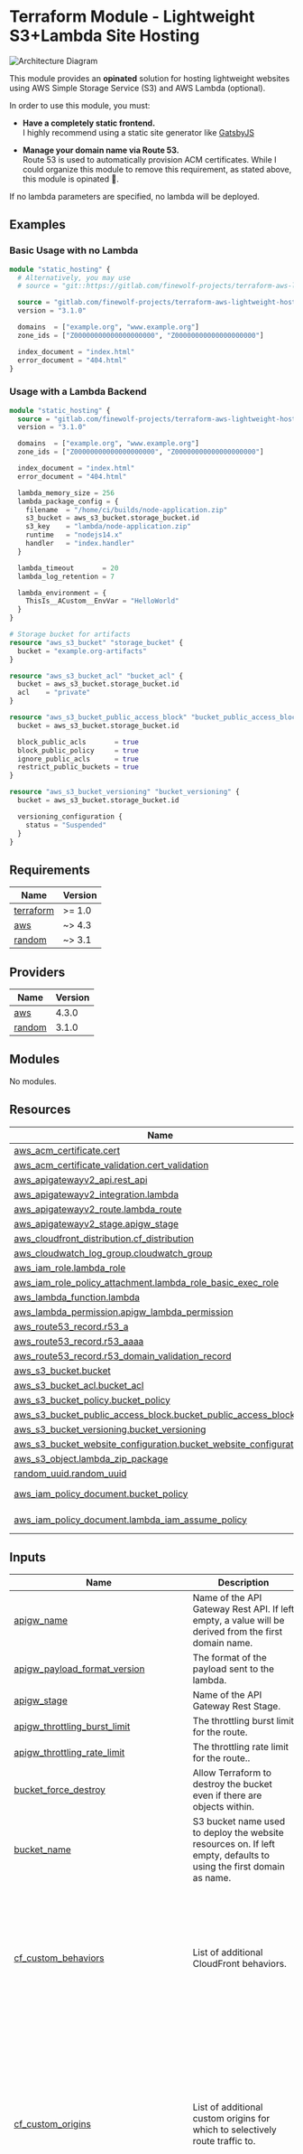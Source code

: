 # Terraform Module - Lightweight S3+Lambda Site Hosting

![Architecture Diagram](./docs/architecture.svg)

This module provides an **opinated** solution for hosting lightweight websites using
AWS Simple Storage Service (S3) and AWS Lambda (optional).

In order to use this module, you must:
 - **Have a completely static frontend.**  
   I highly recommend using a static site generator like [GatsbyJS](https://gatsbyjs.com)

 - **Manage your domain name via Route 53.**  
   Route 53 is used to automatically provision ACM certificates.
   While I could organize this module to remove this requirement, as stated above, this
   module is opinated 🙂.

If no lambda parameters are specified, no lambda will be deployed.

## Examples

### Basic Usage with no Lambda

```tf
module "static_hosting" {
  # Alternatively, you may use
  # source = "git::https://gitlab.com/finewolf-projects/terraform-aws-lightweight-hosting.git?ref=v3.1.0"

  source = "gitlab.com/finewolf-projects/terraform-aws-lightweight-hosting/aws"
  version = "3.1.0"

  domains  = ["example.org", "www.example.org"]
  zone_ids = ["Z00000000000000000000", "Z00000000000000000000"]

  index_document = "index.html"
  error_document = "404.html"
}
```

### Usage with a Lambda Backend

```tf
module "static_hosting" {
  source = "gitlab.com/finewolf-projects/terraform-aws-lightweight-hosting/aws"
  version = "3.1.0"

  domains  = ["example.org", "www.example.org"]
  zone_ids = ["Z00000000000000000000", "Z00000000000000000000"]

  index_document = "index.html"
  error_document = "404.html"

  lambda_memory_size = 256
  lambda_package_config = {
    filename  = "/home/ci/builds/node-application.zip"
    s3_bucket = aws_s3_bucket.storage_bucket.id
    s3_key    = "lambda/node-application.zip"
    runtime   = "nodejs14.x"
    handler   = "index.handler"
  }

  lambda_timeout       = 20
  lambda_log_retention = 7

  lambda_environment = {
    ThisIs__ACustom__EnvVar = "HelloWorld"
  }
}

# Storage bucket for artifacts
resource "aws_s3_bucket" "storage_bucket" {
  bucket = "example.org-artifacts"
}

resource "aws_s3_bucket_acl" "bucket_acl" {
  bucket = aws_s3_bucket.storage_bucket.id
  acl    = "private"
}

resource "aws_s3_bucket_public_access_block" "bucket_public_access_block" {
  bucket = aws_s3_bucket.storage_bucket.id

  block_public_acls       = true
  block_public_policy     = true
  ignore_public_acls      = true
  restrict_public_buckets = true
}

resource "aws_s3_bucket_versioning" "bucket_versioning" {
  bucket = aws_s3_bucket.storage_bucket.id

  versioning_configuration {
    status = "Suspended"
  }
}
```

## Requirements

| Name | Version |
|------|---------|
| <a name="requirement_terraform"></a> [terraform](#requirement\_terraform) | >= 1.0 |
| <a name="requirement_aws"></a> [aws](#requirement\_aws) | ~> 4.3 |
| <a name="requirement_random"></a> [random](#requirement\_random) | ~> 3.1 |

## Providers

| Name | Version |
|------|---------|
| <a name="provider_aws"></a> [aws](#provider\_aws) | 4.3.0 |
| <a name="provider_random"></a> [random](#provider\_random) | 3.1.0 |

## Modules

No modules.

## Resources

| Name | Type |
|------|------|
| [aws_acm_certificate.cert](https://registry.terraform.io/providers/hashicorp/aws/latest/docs/resources/acm_certificate) | resource |
| [aws_acm_certificate_validation.cert_validation](https://registry.terraform.io/providers/hashicorp/aws/latest/docs/resources/acm_certificate_validation) | resource |
| [aws_apigatewayv2_api.rest_api](https://registry.terraform.io/providers/hashicorp/aws/latest/docs/resources/apigatewayv2_api) | resource |
| [aws_apigatewayv2_integration.lambda](https://registry.terraform.io/providers/hashicorp/aws/latest/docs/resources/apigatewayv2_integration) | resource |
| [aws_apigatewayv2_route.lambda_route](https://registry.terraform.io/providers/hashicorp/aws/latest/docs/resources/apigatewayv2_route) | resource |
| [aws_apigatewayv2_stage.apigw_stage](https://registry.terraform.io/providers/hashicorp/aws/latest/docs/resources/apigatewayv2_stage) | resource |
| [aws_cloudfront_distribution.cf_distribution](https://registry.terraform.io/providers/hashicorp/aws/latest/docs/resources/cloudfront_distribution) | resource |
| [aws_cloudwatch_log_group.cloudwatch_group](https://registry.terraform.io/providers/hashicorp/aws/latest/docs/resources/cloudwatch_log_group) | resource |
| [aws_iam_role.lambda_role](https://registry.terraform.io/providers/hashicorp/aws/latest/docs/resources/iam_role) | resource |
| [aws_iam_role_policy_attachment.lambda_role_basic_exec_role](https://registry.terraform.io/providers/hashicorp/aws/latest/docs/resources/iam_role_policy_attachment) | resource |
| [aws_lambda_function.lambda](https://registry.terraform.io/providers/hashicorp/aws/latest/docs/resources/lambda_function) | resource |
| [aws_lambda_permission.apigw_lambda_permission](https://registry.terraform.io/providers/hashicorp/aws/latest/docs/resources/lambda_permission) | resource |
| [aws_route53_record.r53_a](https://registry.terraform.io/providers/hashicorp/aws/latest/docs/resources/route53_record) | resource |
| [aws_route53_record.r53_aaaa](https://registry.terraform.io/providers/hashicorp/aws/latest/docs/resources/route53_record) | resource |
| [aws_route53_record.r53_domain_validation_record](https://registry.terraform.io/providers/hashicorp/aws/latest/docs/resources/route53_record) | resource |
| [aws_s3_bucket.bucket](https://registry.terraform.io/providers/hashicorp/aws/latest/docs/resources/s3_bucket) | resource |
| [aws_s3_bucket_acl.bucket_acl](https://registry.terraform.io/providers/hashicorp/aws/latest/docs/resources/s3_bucket_acl) | resource |
| [aws_s3_bucket_policy.bucket_policy](https://registry.terraform.io/providers/hashicorp/aws/latest/docs/resources/s3_bucket_policy) | resource |
| [aws_s3_bucket_public_access_block.bucket_public_access_block](https://registry.terraform.io/providers/hashicorp/aws/latest/docs/resources/s3_bucket_public_access_block) | resource |
| [aws_s3_bucket_versioning.bucket_versioning](https://registry.terraform.io/providers/hashicorp/aws/latest/docs/resources/s3_bucket_versioning) | resource |
| [aws_s3_bucket_website_configuration.bucket_website_configuration](https://registry.terraform.io/providers/hashicorp/aws/latest/docs/resources/s3_bucket_website_configuration) | resource |
| [aws_s3_object.lambda_zip_package](https://registry.terraform.io/providers/hashicorp/aws/latest/docs/resources/s3_object) | resource |
| [random_uuid.random_uuid](https://registry.terraform.io/providers/hashicorp/random/latest/docs/resources/uuid) | resource |
| [aws_iam_policy_document.bucket_policy](https://registry.terraform.io/providers/hashicorp/aws/latest/docs/data-sources/iam_policy_document) | data source |
| [aws_iam_policy_document.lambda_iam_assume_policy](https://registry.terraform.io/providers/hashicorp/aws/latest/docs/data-sources/iam_policy_document) | data source |

## Inputs

| Name | Description | Type | Default | Required |
|------|-------------|------|---------|:--------:|
| <a name="input_apigw_name"></a> [apigw\_name](#input\_apigw\_name) | Name of the API Gateway Rest API. If left empty, a value will be derived from the first domain name. | `string` | `""` | no |
| <a name="input_apigw_payload_format_version"></a> [apigw\_payload\_format\_version](#input\_apigw\_payload\_format\_version) | The format of the payload sent to the lambda. | `string` | `"1.0"` | no |
| <a name="input_apigw_stage"></a> [apigw\_stage](#input\_apigw\_stage) | Name of the API Gateway Rest Stage. | `string` | `"api"` | no |
| <a name="input_apigw_throttling_burst_limit"></a> [apigw\_throttling\_burst\_limit](#input\_apigw\_throttling\_burst\_limit) | The throttling burst limit for the route. | `number` | `5` | no |
| <a name="input_apigw_throttling_rate_limit"></a> [apigw\_throttling\_rate\_limit](#input\_apigw\_throttling\_rate\_limit) | The throttling rate limit for the route.. | `number` | `50` | no |
| <a name="input_bucket_force_destroy"></a> [bucket\_force\_destroy](#input\_bucket\_force\_destroy) | Allow Terraform to destroy the bucket even if there are objects within. | `bool` | `false` | no |
| <a name="input_bucket_name"></a> [bucket\_name](#input\_bucket\_name) | S3 bucket name used to deploy the website resources on. If left empty, defaults to using the first domain as name. | `string` | `""` | no |
| <a name="input_cf_custom_behaviors"></a> [cf\_custom\_behaviors](#input\_cf\_custom\_behaviors) | List of additional CloudFront behaviors. | <pre>list(object({<br>    target_origin_id           = string<br>    path_pattern               = string<br>    allowed_methods            = list(string)<br>    cached_methods             = list(string)<br>    compress                   = bool<br>    viewer_protocol_policy     = string<br>    cache_policy_id            = string<br>    origin_request_policy_id   = string<br>    response_headers_policy_id = string<br>  }))</pre> | `[]` | no |
| <a name="input_cf_custom_origins"></a> [cf\_custom\_origins](#input\_cf\_custom\_origins) | List of additional custom origins for which to selectively route traffic to. | <pre>list(object({<br>    origin_id   = string<br>    domain_name = string<br>    custom_headers = list(object({<br>      name  = string<br>      value = string<br>    }))<br>    custom_origin_config = object({<br>      http_port              = number<br>      https_port             = number<br>      origin_protocol_policy = string<br>      origin_ssl_protocols   = list(string)<br>      origin_read_timeout    = number<br>    })<br>  }))</pre> | `[]` | no |
| <a name="input_cf_lambda_cache_policy_id"></a> [cf\_lambda\_cache\_policy\_id](#input\_cf\_lambda\_cache\_policy\_id) | Cache Policy Id to apply to the Lambda cache behavior of the CloudFront distribution. Defaults to 'Managed-CachingDisabled' | `string` | `"4135ea2d-6df8-44a3-9df3-4b5a84be39ad"` | no |
| <a name="input_cf_lambda_origin_id"></a> [cf\_lambda\_origin\_id](#input\_cf\_lambda\_origin\_id) | CloudFront origin id that will be used for the origin pointing to the API gateway. Will be automatically generated if empty. | `string` | `""` | no |
| <a name="input_cf_lambda_origin_request_policy_id"></a> [cf\_lambda\_origin\_request\_policy\_id](#input\_cf\_lambda\_origin\_request\_policy\_id) | Origin Request Policy Id to apply to the Lambda cache behavior of the CloudFront distribution. Defaults to 'Managed-Elemental-MediaTailor-PersonalizedManifests'. Leave empty for none. | `string` | `"775133bc-15f2-49f9-abea-afb2e0bf67d2"` | no |
| <a name="input_cf_lambda_response_headers_policy_id"></a> [cf\_lambda\_response\_headers\_policy\_id](#input\_cf\_lambda\_response\_headers\_policy\_id) | Response Headers Policy Id to apply to the Lambda cache behavior of the CloudFront distribution. Defaults to none. Leave empty for none. | `string` | `""` | no |
| <a name="input_cf_logging_config"></a> [cf\_logging\_config](#input\_cf\_logging\_config) | Provides logging configuration for the CloudFront distribution | <pre>object({<br>    bucket          = string<br>    include_cookies = bool<br>    prefix          = string<br>  })</pre> | <pre>{<br>  "bucket": "",<br>  "include_cookies": false,<br>  "prefix": ""<br>}</pre> | no |
| <a name="input_cf_minimum_protocol_version"></a> [cf\_minimum\_protocol\_version](#input\_cf\_minimum\_protocol\_version) | CloudFront SSL/TLS Minimum Protocol Version | `string` | `"TLSv1.2_2021"` | no |
| <a name="input_cf_price_class"></a> [cf\_price\_class](#input\_cf\_price\_class) | CloudFront Price Class | `string` | `"PriceClass_All"` | no |
| <a name="input_cf_s3_secret_ua"></a> [cf\_s3\_secret\_ua](#input\_cf\_s3\_secret\_ua) | Secret User-Agent used to prevent everyone but CloudFront from accessing the S3 Website Endpoint. If empty, a value will be automatically generated for you. | `string` | `""` | no |
| <a name="input_cf_website_cache_policy_id"></a> [cf\_website\_cache\_policy\_id](#input\_cf\_website\_cache\_policy\_id) | Cache Policy Id to apply to the default (S3 bucket) cache behavior of the CloudFront distribution. Defaults to 'Managed-CachingOptimized' | `string` | `"658327ea-f89d-4fab-a63d-7e88639e58f6"` | no |
| <a name="input_cf_website_origin_id"></a> [cf\_website\_origin\_id](#input\_cf\_website\_origin\_id) | CloudFront origin id that will be used for the origin pointing to the API gateway. Will be automatically generated if empty. | `string` | `""` | no |
| <a name="input_cf_website_origin_request_policy_id"></a> [cf\_website\_origin\_request\_policy\_id](#input\_cf\_website\_origin\_request\_policy\_id) | Origin Request Policy Id to apply to the default (S3 bucket) cache behavior of the CloudFront distribution. Defaults to 'Managed-CORS-S3Origin'. Leave empty for none. | `string` | `"88a5eaf4-2fd4-4709-b370-b4c650ea3fcf"` | no |
| <a name="input_cf_website_response_headers_policy_id"></a> [cf\_website\_response\_headers\_policy\_id](#input\_cf\_website\_response\_headers\_policy\_id) | Response Headers Policy Id to apply to the default (S3 bucket) cache behavior of the CloudFront distribution. Defaults to none. Leave empty for none. | `string` | `""` | no |
| <a name="input_domains"></a> [domains](#input\_domains) | List of domains for which the CloudFront Distribution will be serving files. | `list(string)` | n/a | yes |
| <a name="input_error_document"></a> [error\_document](#input\_error\_document) | Filename of the error document to be used in the bucket. | `string` | `"error.html"` | no |
| <a name="input_index_document"></a> [index\_document](#input\_index\_document) | Filename of the index document to be used in the bucket. | `string` | `"index.html"` | no |
| <a name="input_is_cloudfront_enabled"></a> [is\_cloudfront\_enabled](#input\_is\_cloudfront\_enabled) | Allows disabling the CloudFront distribution. Note that records will be deleted if CF is disabled. | `bool` | `true` | no |
| <a name="input_is_ipv6_enabled"></a> [is\_ipv6\_enabled](#input\_is\_ipv6\_enabled) | Toggles if IPv6 is enabled on the CloudFront distribution. If enabled, it will automatically create relevant AAAA records. | `bool` | `true` | no |
| <a name="input_lambda_architectures"></a> [lambda\_architectures](#input\_lambda\_architectures) | Instruction set architecture for your Lambda function. | `list(string)` | `[]` | no |
| <a name="input_lambda_environment"></a> [lambda\_environment](#input\_lambda\_environment) | Environment variables for the Lambda function. | `map(string)` | `{}` | no |
| <a name="input_lambda_function_name"></a> [lambda\_function\_name](#input\_lambda\_function\_name) | Name of the Lambda function. If left empty, a value will be derived from the first domain name. | `string` | `""` | no |
| <a name="input_lambda_image_config"></a> [lambda\_image\_config](#input\_lambda\_image\_config) | If using a container Lambda, provides image configuration options | <pre>object({<br>    image_uri         = string<br>    command           = list(string)<br>    entry_point       = list(string)<br>    working_directory = string<br>  })</pre> | <pre>{<br>  "command": [],<br>  "entry_point": [],<br>  "image_uri": "",<br>  "working_directory": ""<br>}</pre> | no |
| <a name="input_lambda_log_retention"></a> [lambda\_log\_retention](#input\_lambda\_log\_retention) | Amount of days the lambda logs are retained. Use -1 to leave the default value. | `number` | `-1` | no |
| <a name="input_lambda_memory_size"></a> [lambda\_memory\_size](#input\_lambda\_memory\_size) | mount of memory in MB your Lambda Function can use at runtime. | `number` | `128` | no |
| <a name="input_lambda_package_config"></a> [lambda\_package\_config](#input\_lambda\_package\_config) | If using a traditional Lambda, provides runtime and package options | <pre>object({<br>    filename  = string<br>    runtime   = string<br>    handler   = string<br>    s3_bucket = string<br>    s3_key    = string<br>  })</pre> | <pre>{<br>  "filename": "",<br>  "handler": "",<br>  "runtime": "provided",<br>  "s3_bucket": "",<br>  "s3_key": ""<br>}</pre> | no |
| <a name="input_lambda_role_name"></a> [lambda\_role\_name](#input\_lambda\_role\_name) | Name of IAM role to create for the Lambda function. If left empty, a value will be derived from the first domain name. | `string` | `""` | no |
| <a name="input_lambda_security_group_ids"></a> [lambda\_security\_group\_ids](#input\_lambda\_security\_group\_ids) | List of security group IDs associated with the lambda function. Only valid if subnets are specified. | `list(string)` | `[]` | no |
| <a name="input_lambda_subnet_ids"></a> [lambda\_subnet\_ids](#input\_lambda\_subnet\_ids) | List of subnets IDs associated with the lambda function | `list(string)` | `[]` | no |
| <a name="input_lambda_timeout"></a> [lambda\_timeout](#input\_lambda\_timeout) | Amount of time your Lambda Function has to run in seconds. | `number` | `3` | no |
| <a name="input_tags"></a> [tags](#input\_tags) | AWS tags to apply to every resource created by this module | `map(string)` | `{}` | no |
| <a name="input_zone_ids"></a> [zone\_ids](#input\_zone\_ids) | List of Route53 zone IDs for the domains specified in var.domains | `list(string)` | n/a | yes |

## Outputs

| Name | Description |
|------|-------------|
| <a name="output_acm_certificate_arn"></a> [acm\_certificate\_arn](#output\_acm\_certificate\_arn) | The ARN of the ACM Certificate |
| <a name="output_acm_certificate_id"></a> [acm\_certificate\_id](#output\_acm\_certificate\_id) | The ARN of the ACM Certificate |
| <a name="output_apigw_rest_api_arn"></a> [apigw\_rest\_api\_arn](#output\_apigw\_rest\_api\_arn) | The ARN of the API Gateway Rest API |
| <a name="output_apigw_rest_api_id"></a> [apigw\_rest\_api\_id](#output\_apigw\_rest\_api\_id) | The ID of the API Gateway Rest API |
| <a name="output_apigw_rest_api_invoke_url"></a> [apigw\_rest\_api\_invoke\_url](#output\_apigw\_rest\_api\_invoke\_url) | The URL to invoke the API pointing to the stage |
| <a name="output_cf_distribution_arn"></a> [cf\_distribution\_arn](#output\_cf\_distribution\_arn) | The ARN of the CloudFront distribution |
| <a name="output_cf_distribution_id"></a> [cf\_distribution\_id](#output\_cf\_distribution\_id) | The identifier of the CloudFront distribution |
| <a name="output_cf_s3_secret_ua"></a> [cf\_s3\_secret\_ua](#output\_cf\_s3\_secret\_ua) | Secret User-Agent used to prevent everyone but CloudFront from accessing the S3 Website Endpoint. |
| <a name="output_lambda_arn"></a> [lambda\_arn](#output\_lambda\_arn) | The ARN of the Lambda. |
| <a name="output_lambda_iam_role_arn"></a> [lambda\_iam\_role\_arn](#output\_lambda\_iam\_role\_arn) | The ARN of the Lambda's IAM role. |
| <a name="output_lambda_iam_role_id"></a> [lambda\_iam\_role\_id](#output\_lambda\_iam\_role\_id) | The ID of the Lambda's IAM role. |
| <a name="output_s3_bucket_arn"></a> [s3\_bucket\_arn](#output\_s3\_bucket\_arn) | The ARN of the S3 Bucket |
| <a name="output_s3_bucket_id"></a> [s3\_bucket\_id](#output\_s3\_bucket\_id) | The ID of the S3 Bucket |
| <a name="output_s3_bucket_website_endpoint"></a> [s3\_bucket\_website\_endpoint](#output\_s3\_bucket\_website\_endpoint) | The website endpoint associated with the S3 Bucket |